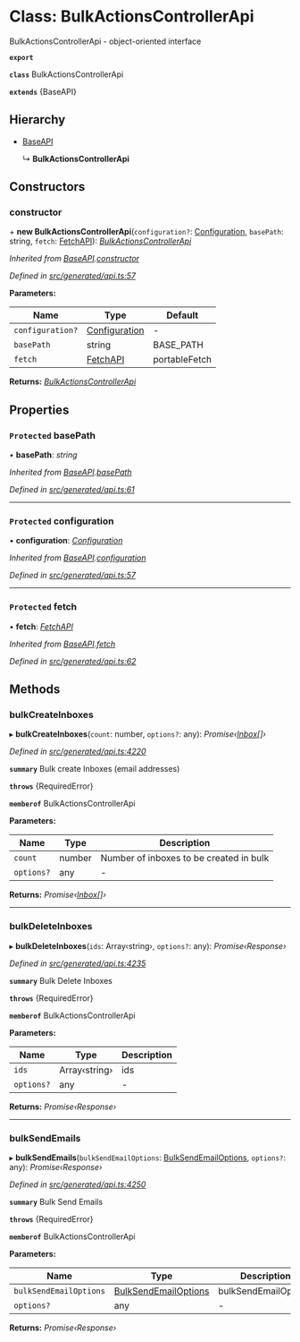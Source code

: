 # Class: BulkActionsControllerApi

BulkActionsControllerApi - object-oriented interface

**`export`** 

**`class`** BulkActionsControllerApi

**`extends`** {BaseAPI}

## Hierarchy

* [BaseAPI](_generated_api_.baseapi.md)

  ↳ **BulkActionsControllerApi**

## Constructors

###  constructor

\+ **new BulkActionsControllerApi**(`configuration?`: [Configuration](_generated_configuration_.configuration.md), `basePath`: string, `fetch`: [FetchAPI](../interfaces/_generated_api_.fetchapi.md)): *[BulkActionsControllerApi](_generated_api_.bulkactionscontrollerapi.md)*

*Inherited from [BaseAPI](_generated_api_.baseapi.md).[constructor](_generated_api_.baseapi.md#constructor)*

*Defined in [src/generated/api.ts:57](https://github.com/mailslurp/mailslurp-client-ts-js/blob/5d485ad/src/generated/api.ts#L57)*

**Parameters:**

Name | Type | Default |
------ | ------ | ------ |
`configuration?` | [Configuration](_generated_configuration_.configuration.md) | - |
`basePath` | string |  BASE_PATH |
`fetch` | [FetchAPI](../interfaces/_generated_api_.fetchapi.md) |  portableFetch |

**Returns:** *[BulkActionsControllerApi](_generated_api_.bulkactionscontrollerapi.md)*

## Properties

### `Protected` basePath

• **basePath**: *string*

*Inherited from [BaseAPI](_generated_api_.baseapi.md).[basePath](_generated_api_.baseapi.md#protected-basepath)*

*Defined in [src/generated/api.ts:61](https://github.com/mailslurp/mailslurp-client-ts-js/blob/5d485ad/src/generated/api.ts#L61)*

___

### `Protected` configuration

• **configuration**: *[Configuration](_generated_configuration_.configuration.md)*

*Inherited from [BaseAPI](_generated_api_.baseapi.md).[configuration](_generated_api_.baseapi.md#protected-configuration)*

*Defined in [src/generated/api.ts:57](https://github.com/mailslurp/mailslurp-client-ts-js/blob/5d485ad/src/generated/api.ts#L57)*

___

### `Protected` fetch

• **fetch**: *[FetchAPI](../interfaces/_generated_api_.fetchapi.md)*

*Inherited from [BaseAPI](_generated_api_.baseapi.md).[fetch](_generated_api_.baseapi.md#protected-fetch)*

*Defined in [src/generated/api.ts:62](https://github.com/mailslurp/mailslurp-client-ts-js/blob/5d485ad/src/generated/api.ts#L62)*

## Methods

###  bulkCreateInboxes

▸ **bulkCreateInboxes**(`count`: number, `options?`: any): *Promise‹[Inbox](../interfaces/_generated_api_.inbox.md)[]›*

*Defined in [src/generated/api.ts:4220](https://github.com/mailslurp/mailslurp-client-ts-js/blob/5d485ad/src/generated/api.ts#L4220)*

**`summary`** Bulk create Inboxes (email addresses)

**`throws`** {RequiredError}

**`memberof`** BulkActionsControllerApi

**Parameters:**

Name | Type | Description |
------ | ------ | ------ |
`count` | number | Number of inboxes to be created in bulk |
`options?` | any | - |

**Returns:** *Promise‹[Inbox](../interfaces/_generated_api_.inbox.md)[]›*

___

###  bulkDeleteInboxes

▸ **bulkDeleteInboxes**(`ids`: Array‹string›, `options?`: any): *Promise‹Response›*

*Defined in [src/generated/api.ts:4235](https://github.com/mailslurp/mailslurp-client-ts-js/blob/5d485ad/src/generated/api.ts#L4235)*

**`summary`** Bulk Delete Inboxes

**`throws`** {RequiredError}

**`memberof`** BulkActionsControllerApi

**Parameters:**

Name | Type | Description |
------ | ------ | ------ |
`ids` | Array‹string› | ids |
`options?` | any | - |

**Returns:** *Promise‹Response›*

___

###  bulkSendEmails

▸ **bulkSendEmails**(`bulkSendEmailOptions`: [BulkSendEmailOptions](../interfaces/_generated_api_.bulksendemailoptions.md), `options?`: any): *Promise‹Response›*

*Defined in [src/generated/api.ts:4250](https://github.com/mailslurp/mailslurp-client-ts-js/blob/5d485ad/src/generated/api.ts#L4250)*

**`summary`** Bulk Send Emails

**`throws`** {RequiredError}

**`memberof`** BulkActionsControllerApi

**Parameters:**

Name | Type | Description |
------ | ------ | ------ |
`bulkSendEmailOptions` | [BulkSendEmailOptions](../interfaces/_generated_api_.bulksendemailoptions.md) | bulkSendEmailOptions |
`options?` | any | - |

**Returns:** *Promise‹Response›*
